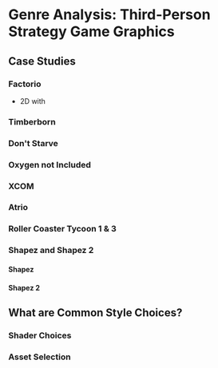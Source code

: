 # Genre Analysis: Third-Person Strategy Game Graphics

## Case Studies

### Factorio

- 2D with 

### Timberborn

### Don't Starve

### Oxygen not Included

### XCOM

### Atrio

### Roller Coaster Tycoon 1 & 3

### Shapez and Shapez 2

#### Shapez

#### Shapez 2

## What are Common Style Choices? 

### Shader Choices

### Asset Selection 